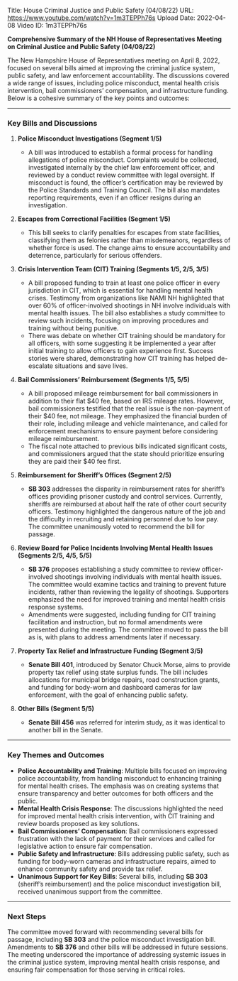 Title: House Criminal Justice and Public Safety (04/08/22)
URL: https://www.youtube.com/watch?v=1m3TEPPh76s
Upload Date: 2022-04-08
Video ID: 1m3TEPPh76s

**Comprehensive Summary of the NH House of Representatives Meeting on Criminal Justice and Public Safety (04/08/22)**

The New Hampshire House of Representatives meeting on April 8, 2022, focused on several bills aimed at improving the criminal justice system, public safety, and law enforcement accountability. The discussions covered a wide range of issues, including police misconduct, mental health crisis intervention, bail commissioners’ compensation, and infrastructure funding. Below is a cohesive summary of the key points and outcomes:

---

### **Key Bills and Discussions**

1. **Police Misconduct Investigations (Segment 1/5)**  
   - A bill was introduced to establish a formal process for handling allegations of police misconduct. Complaints would be collected, investigated internally by the chief law enforcement officer, and reviewed by a conduct review committee with legal oversight. If misconduct is found, the officer’s certification may be reviewed by the Police Standards and Training Council. The bill also mandates reporting requirements, even if an officer resigns during an investigation.

2. **Escapes from Correctional Facilities (Segment 1/5)**  
   - This bill seeks to clarify penalties for escapes from state facilities, classifying them as felonies rather than misdemeanors, regardless of whether force is used. The change aims to ensure accountability and deterrence, particularly for serious offenders.

3. **Crisis Intervention Team (CIT) Training (Segments 1/5, 2/5, 3/5)**  
   - A bill proposed funding to train at least one police officer in every jurisdiction in CIT, which is essential for handling mental health crises. Testimony from organizations like NAMI NH highlighted that over 60% of officer-involved shootings in NH involve individuals with mental health issues. The bill also establishes a study committee to review such incidents, focusing on improving procedures and training without being punitive.  
   - There was debate on whether CIT training should be mandatory for all officers, with some suggesting it be implemented a year after initial training to allow officers to gain experience first. Success stories were shared, demonstrating how CIT training has helped de-escalate situations and save lives.

4. **Bail Commissioners’ Reimbursement (Segments 1/5, 5/5)**  
   - A bill proposed mileage reimbursement for bail commissioners in addition to their flat $40 fee, based on IRS mileage rates. However, bail commissioners testified that the real issue is the non-payment of their $40 fee, not mileage. They emphasized the financial burden of their role, including mileage and vehicle maintenance, and called for enforcement mechanisms to ensure payment before considering mileage reimbursement.  
   - The fiscal note attached to previous bills indicated significant costs, and commissioners argued that the state should prioritize ensuring they are paid their $40 fee first.

5. **Reimbursement for Sheriff’s Offices (Segment 2/5)**  
   - **SB 303** addresses the disparity in reimbursement rates for sheriff’s offices providing prisoner custody and control services. Currently, sheriffs are reimbursed at about half the rate of other court security officers. Testimony highlighted the dangerous nature of the job and the difficulty in recruiting and retaining personnel due to low pay. The committee unanimously voted to recommend the bill for passage.

6. **Review Board for Police Incidents Involving Mental Health Issues (Segments 2/5, 4/5, 5/5)**  
   - **SB 376** proposes establishing a study committee to review officer-involved shootings involving individuals with mental health issues. The committee would examine tactics and training to prevent future incidents, rather than reviewing the legality of shootings. Supporters emphasized the need for improved training and mental health crisis response systems.  
   - Amendments were suggested, including funding for CIT training facilitation and instruction, but no formal amendments were presented during the meeting. The committee moved to pass the bill as is, with plans to address amendments later if necessary.

7. **Property Tax Relief and Infrastructure Funding (Segment 3/5)**  
   - **Senate Bill 401**, introduced by Senator Chuck Morse, aims to provide property tax relief using state surplus funds. The bill includes allocations for municipal bridge repairs, road construction grants, and funding for body-worn and dashboard cameras for law enforcement, with the goal of enhancing public safety.

8. **Other Bills (Segment 5/5)**  
   - **Senate Bill 456** was referred for interim study, as it was identical to another bill in the Senate.

---

### **Key Themes and Outcomes**
- **Police Accountability and Training**: Multiple bills focused on improving police accountability, from handling misconduct to enhancing training for mental health crises. The emphasis was on creating systems that ensure transparency and better outcomes for both officers and the public.
- **Mental Health Crisis Response**: The discussions highlighted the need for improved mental health crisis intervention, with CIT training and review boards proposed as key solutions.
- **Bail Commissioners’ Compensation**: Bail commissioners expressed frustration with the lack of payment for their services and called for legislative action to ensure fair compensation.
- **Public Safety and Infrastructure**: Bills addressing public safety, such as funding for body-worn cameras and infrastructure repairs, aimed to enhance community safety and provide tax relief.
- **Unanimous Support for Key Bills**: Several bills, including **SB 303** (sheriff’s reimbursement) and the police misconduct investigation bill, received unanimous support from the committee.

---

### **Next Steps**
The committee moved forward with recommending several bills for passage, including **SB 303** and the police misconduct investigation bill. Amendments to **SB 376** and other bills will be addressed in future sessions. The meeting underscored the importance of addressing systemic issues in the criminal justice system, improving mental health crisis response, and ensuring fair compensation for those serving in critical roles.